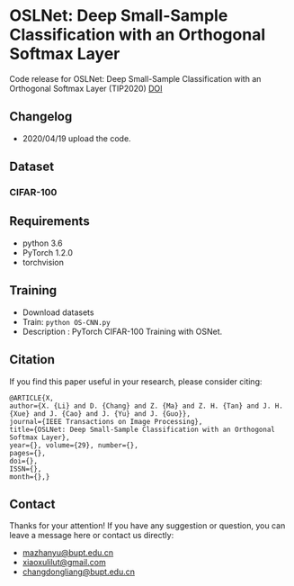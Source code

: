 # OSLNet: Deep Small-Sample Classification with an Orthogonal Softmax Layer

Code release for OSLNet: Deep Small-Sample Classification with an Orthogonal Softmax Layer (TIP2020)
[DOI](http://www.dongliangchang.cn "DOI")


## Changelog
- 2020/04/19 upload the code. 

## Dataset
### CIFAR-100

## Requirements

- python 3.6
- PyTorch 1.2.0
- torchvision

## Training
- Download datasets
- Train: `python OS-CNN.py` 
- Description : PyTorch CIFAR-100 Training with OSNet.



## Citation
If you find this paper useful in your research, please consider citing:
```
@ARTICLE{X, 
author={X. {Li} and D. {Chang} and Z. {Ma} and Z. H. {Tan} and J. H. {Xue} and J. {Cao} and J. {Yu} and J. {Guo}}, 
journal={IEEE Transactions on Image Processing}, 
title={OSLNet: Deep Small-Sample Classification with an Orthogonal Softmax Layer}, 
year={}, volume={29}, number={}, 
pages={}, 
doi={}, 
ISSN={}, 
month={},} 
```


## Contact
Thanks for your attention!
If you have any suggestion or question, you can leave a message here or contact us directly:
- mazhanyu@bupt.edu.cn
- xiaoxulilut@gmail.com
- changdongliang@bupt.edu.cn

